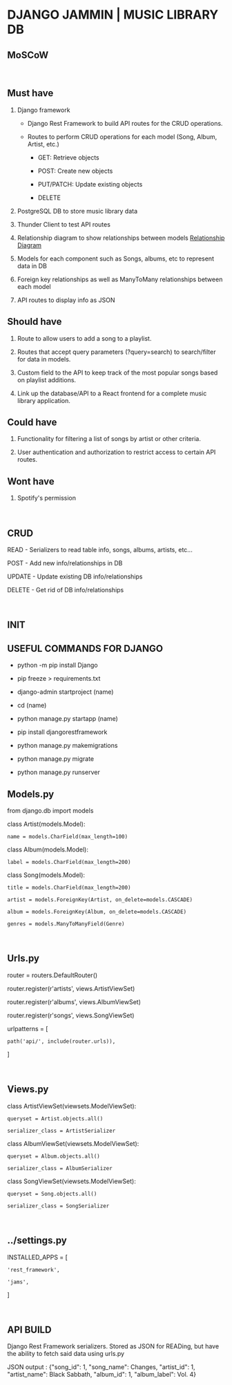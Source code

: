 # DJANGO JAMMIN | MUSIC LIBRARY DB

## MoSCoW

<br>

## Must have
 1. Django framework
    - Django Rest Framework to build API routes for the CRUD operations.
    - Routes to perform CRUD operations for each model (Song, Album, Artist, etc.)

        - GET: Retrieve objects

        - POST: Create new objects

        - PUT/PATCH: Update existing objects

        - DELETE

 2. PostgreSQL DB to store music library data 

 3. Thunder Client to test API routes

 4. Relationship diagram to show relationships between models [Relationship Diagram](https://dbdiagram.io/d/64ca718c02bd1c4a5e2153ea)

 5. Models for each component such as Songs, albums, etc to represent data in DB

 6. Foreign key relationships as well as ManyToMany relationships between each model

 7. API routes to display info as JSON

## Should have
 1. Route to allow users to add a song to a playlist.

 2. Routes that accept query parameters (?query=search) to search/filter for data in models.

 3. Custom field to the API to keep track of the most popular songs based on playlist additions.

 4. Link up the database/API to a React frontend for a complete music library application.

## Could have
 1. Functionality for filtering a list of songs by artist or other criteria.

 2. User authentication and authorization to restrict access to certain API routes.


## Wont have
 1. Spotify's permission

<br>

## CRUD
READ - Serializers to read table info, songs, albums, artists, etc...

POST - Add new info/relationships in DB

UPDATE - Update existing DB info/relationships

DELETE - Get rid of DB info/relationships

<br>

## INIT
## USEFUL COMMANDS FOR DJANGO
- python -m pip install Django

- pip freeze > requirements.txt

- django-admin startproject (name)

- cd (name)

- python manage.py startapp (name)

- pip install djangorestframework

- python manage.py makemigrations

- python manage.py migrate

- python manage.py runserver

## Models.py
from django.db import models


class Artist(models.Model):

    name = models.CharField(max_length=100)


class Album(models.Model):

    label = models.CharField(max_length=200)


class Song(models.Model):

    title = models.CharField(max_length=200)

    artist = models.ForeignKey(Artist, on_delete=models.CASCADE)

    album = models.ForeignKey(Album, on_delete=models.CASCADE)

    genres = models.ManyToManyField(Genre)

<br>

## Urls.py

router = routers.DefaultRouter()

router.register(r'artists', views.ArtistViewSet)

router.register(r'albums', views.AlbumViewSet)

router.register(r'songs', views.SongViewSet)


urlpatterns = [

    path('api/', include(router.urls)),

]

<br>

## Views.py

class ArtistViewSet(viewsets.ModelViewSet):

    queryset = Artist.objects.all()

    serializer_class = ArtistSerializer


class AlbumViewSet(viewsets.ModelViewSet):

    queryset = Album.objects.all()

    serializer_class = AlbumSerializer


class SongViewSet(viewsets.ModelViewSet):

    queryset = Song.objects.all()

    serializer_class = SongSerializer

<br>

## ../settings.py

INSTALLED_APPS = [

    'rest_framework',

    'jams',

]

<br>

## API BUILD
Django Rest Framework serializers. Stored as JSON for READing, but have the ability to fetch said data using urls.py


JSON output : {"song_id": 1, "song_name": Changes, "artist_id": 1, "artist_name": Black Sabbath, "album_id": 1, "album_label": Vol. 4}
